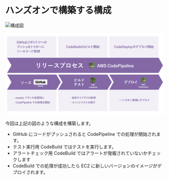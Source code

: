 # ハンズオンで構築する構成

![構成図](https://cacoo.com/diagrams/Cl9H3qce7UsvLRVO-521EE.png)

![](images/pipeline_all.png)

今回は上記の図のような構成を構築します。

- GitHub にコードがプッシュされると CodePipeline での処理が開始されます。
- テスト実行用 CodeBuild ではテストを実行します。
- アラートチェック用 CodeBuild ではアラートが発報されていないかチェックします
- CodeBuild での処理が成功したら EC2 に新しいバージョンのイメージがデプロイされます。
